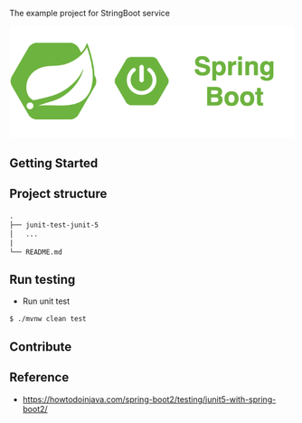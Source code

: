 The example project for StringBoot service

<div align="center">
    <img src="./assets/images/spring_boot_icon.png"/>
</div>

## Getting Started

## Project structure
```
.
├── junit-test-junit-5
│   ...
|
└── README.md
```

## Run testing

- Run unit test
```shell script
$ ./mvnw clean test
```

## Contribute

## Reference
- https://howtodoinjava.com/spring-boot2/testing/junit5-with-spring-boot2/